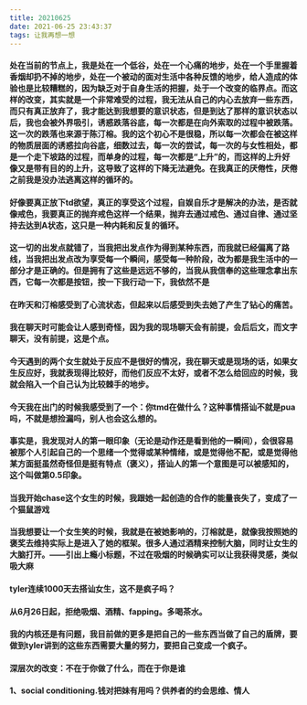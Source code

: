 ```yaml
---
title: 20210625
date: 2021-06-25 23:43:37
tags: 让我再想一想
---
```

#### 处在当前的节点上，我是处在一个低谷，处在一个心痛的地步，处在一个手里握着香烟却扔不掉的地步，处在一个被动的面对生活中各种反馈的地步，给人造成的体验也是比较糟糕的，因为缺乏对于自身生活的把握，处于一个改变的临界点。而这样的改变，其实就是一个非常难受的过程，我无法从自己的内心去放弃一些东西，而只有真正放弃了，我才能达到我想要的意识状态，但是到达了那样的意识状态以后，我也会被外界吸引，诱惑跌落谷底，每一次都是在向外索取的过程中被跌落。这一次的跌落也来源于陈汀榕。我的这个初心不是很稳，所以每一次都会在被这样的物质层面的诱惑拉向谷底，细数过去，每一次的尝试，每一次的与女性相处，都是一个走下坡路的过程，而单身的过程，每一次都是“上升”的，而这样的上升好像又是带有目的的上升，这导致了这样的下降无法避免。在我真正的厌倦性，厌倦之前我是没办法逃离这样的循环的。
#### 好像要真正放下td欲望，真正的享受这个过程，自娱自乐才是解决的办法，是否就像戒色，我要真正的抛弃戒色这样一个结果，抛弃去通过戒色、通过自律、通过坚持去达到A状态，这只是一种内耗和反复的循环。
#### 这一切的出发点就错了，当我把出发点作为得到某种东西，而我就已经偏离了路线，当我把出发点改为享受每一个瞬间，感受每一种阶段，改为都是我生活中的一部分才是正确的。但是拥有了这些是远远不够的，当我从我信奉的这些理念拿出东西，它每一次都是按钮，按一下我行动一下，我依然不是

#### 在昨天和汀榕感受到了心流状态，但起来以后感受到失去她了产生了钻心的痛苦。
#### 我在聊天时可能会让人感到奇怪，因为我的现场聊天会有前提，会后后文，而文字聊天，没有前提，这是个点。
#### 今天遇到的两个女生就处于反应不是很好的情况，我在聊天或是现场的话，如果女生反应好，我就表现得比较好，而他们反应不太好，或者不怎么给回应的时候，我就会陷入一个自己认为比较棘手的地步。
#### 今天我在出门的时候我感受到了一个：你tmd在做什么？这种事情搭讪不就是pua吗，不就是想捡漏吗，别人也会这么想的。
#### 事实是，我发现对人的第一眼印象（无论是动作还是看到他的一瞬间），会很容易被那个人引起自己的一个思绪一个觉得或某种情绪，或是觉得他不配，或是觉得他某方面挺虽然奇怪但是挺有特点（褒义），搭讪人的第一个意图是可以被感知的，这个叫做第0.5印象。
#### 当我开始chase这个女生的时候，我跟她一起创造的合作的能量丧失了，变成了一个猫鼠游戏
#### 当我想要让一个女生笑的时候，我就是在被她影响的，汀榕就是，就像我按照她的褒奖去维持实际上是进入了她的框架。很多人通过酒精来控制大脑，同时让女生的大脑打开。——引出上瘾小标题，不过在吸烟的时候确实可以让我获得灵感，类似吸大麻
#### tyler连续1000天去搭讪女生，这不是疯子吗？
#### 从6月26日起，拒绝吸烟、酒精、fapping。多喝茶水。
#### 我的内核还是有问题，我目前做的更多是把自己的一些东西当做了自己的盾牌，要做到tyler讲到的这些东西需要大量的努力，要把自己变成一个疯子。
#### 深层次的改变：不在于你做了什么，而在于你是谁

#### 1、social conditioning.钱对把妹有用吗？供养者的约会思维、情人